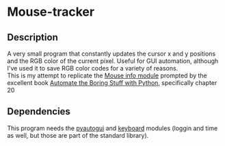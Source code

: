 # Mouse-tracker

## Description
<p id="Description">
  A very small program that constantly updates the cursor x and y positions and the RGB color of the current pixel. Useful for GUI automation, although I've used it to save RGB color codes for a variety of reasons.<br>
  This is my attempt to replicate the <a href="https://pypi.org/project/MouseInfo/">Mouse info module</a> prompted by the excellent book <a href="https://automatetheboringstuff.com/#toc">Automate the Boring Stuff with Python</a>, specifically chapter 20
</p>

## Dependencies
<p id="Dependencies">
  This program needs the <a href="https://pyautogui.readthedocs.io/en/latest/">pyautogui</a> and <a href="https://pypi.org/project/keyboard/">keyboard</a> modules (loggin and time as well, but those are part of the standard library).
</p>
